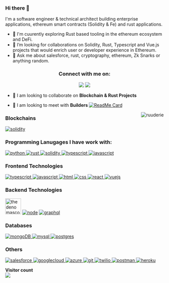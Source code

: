 ### Hi there 👋

I'm a software engineer & technical architect building enterprise applications, ethereum smart contracts (Solidity & Fe) and rust applications.

- 🔭 I'm cuurently exploring Rust based tooling in the ethereum ecosystem and DeFi.
- 👯 I’m looking for collaborations on Solidity, Rust, Typescript and Vue.js projects that would enrich user or developer experience in Ethereum.
- 💬 Ask me about salesforce, rust, cryptography, ethereum, Zk Snarks or anything random.

<h3 align="center">Connect with me on:</h3>
<p align="center">
  <a href="https://www.linkedin.com/in/ruudsalymerie/"><img src="https://img.shields.io/badge/LinkedIn-0077B5?style=for-the-badge&logo=linkedin&logoColor=white"></a>
  <a href="https://twitter.com/ruud_awakening"><img src="https://img.shields.io/badge/Twitter-1DA1F2?style=for-the-badge&logo=twitter&logoColor=white"></a>
</p>

- 👯 I am looking to collaborate on **Blockchain & Rust Projects**

- 🤝 I am looking to meet with **Builders**
[![ReadMe Card](https://github-readme-stats.vercel.app/api?username=ruuderie&show_icons=true&include_all_commits=true&hide_rank=true&bg_color=30,FF5F6D,ffb88c&title_color=fff&text_color=fff&icon_color=fff)](https://github.com/ruuderie/github-readme-stats)

<img src="https://github-readme-stats.vercel.app/api/top-langs/?username=ruuderie&theme=gotham&hide_border=true&layout=compact&langs_count=6" alt="ruuderie" align="right">

<h3 align="left">Blockchains</h3>
<p align="left">
    <a href="https://ethereum.org/en/" target="_blank" rel="noreferrer"> <img src="https://img.shields.io/badge/Ethereum-3C3C3D?style=for-the-badge&logo=Ethereum&logoColor=white" alt="solidity"/> </a>
</p>

<h3 align="left">Programming Lanugages I have work with:</h3>
<p align="left">
   <a href="https://www.python.org" target="_blank" rel="noreferrer"> <img src="https://img.shields.io/badge/Python-FFD43B?style=for-the-badge&logo=python&logoColor=blue" alt="python"/> </a>
    <a href="https://www.rust-lang.org/" target="_blank" rel="noreferrer"> <img src="https://img.shields.io/badge/Rust-000000?style=for-the-badge&logo=rust&logoColor=white" alt="rust"/> </a>
  <a href="https://docs.soliditylang.org/en/latest/" target="_blank" rel="noreferrer"> <img src="https://img.shields.io/badge/Solidity-e6e6e6?style=for-the-badge&logo=solidity&logoColor=black" alt="solidity"/> </a>
  <a href="https://www.typescriptlang.org/" target="_blank" rel="noreferrer"> <img src="https://img.shields.io/badge/TypeScript-007ACC?style=for-the-badge&logo=typescript&logoColor=white" alt="typescript"/> </a>
  <a href="https://developer.mozilla.org/en-US/docs/Web/JavaScript" target="_blank" rel="noreferrer"> <img src="https://img.shields.io/badge/JavaScript-323330?style=for-the-badge&logo=javascript&logoColor=F7DF1E" alt="javascript"/> </a>
 
</p>

<h3 align="left">Frontend Technologies</h3>
<p align="left">
<a href="https://www.typescriptlang.org/" target="_blank" rel="noreferrer"> <img src="https://img.shields.io/badge/TypeScript-007ACC?style=for-the-badge&logo=typescript&logoColor=white" alt="typescript"/> </a>
<a href="https://developer.mozilla.org/en-US/docs/Web/JavaScript" target="_blank" rel="noreferrer"> <img src="https://img.shields.io/badge/JavaScript-323330?style=for-the-badge&logo=javascript&logoColor=F7DF1E" alt="javascript"/> </a>
  <a href="https://www.w3.org/html/" target="_blank" rel="noreferrer"> <img src="https://img.shields.io/badge/HTML5-E34F26?style=for-the-badge&logo=html5&logoColor=white" alt="html"/> </a>
  <a href="https://www.w3schools.com/css/" target="_blank" rel="noreferrer"> <img src="https://img.shields.io/badge/CSS3-1572B6?style=for-the-badge&logo=css3&logoColor=white" alt="css"/> </a>
  <a href="https://reactjs.org/" target="_blank" rel="noreferrer"> <img src="https://img.shields.io/badge/React-20232A?style=for-the-badge&logo=react&logoColor=61DAFB" alt="react"/> </a>
  <a href="https://vuejs.org/" target="_blank" rel="noreferrer"> <img src="https://img.shields.io/badge/Vue.js-35495E?style=for-the-badge&logo=vue.js&logoColor=4FC08D" alt="vuejs"/> </a>
</p>

<h3 align="left">Backend Technologies</h3>
<p align="left">
      <a href="https://www.deno.land/" target="_blank" rel="noreferrer"> <img src="https://deno.land/logo.svg" height="50px" alt="the deno mascot dinosaur standing in the rain"></a>     
        <a href="https://www.nodejs.org/" target="_blank" rel="noreferrer"> <img src="https://img.shields.io/badge/Node.js-43853D?style=for-the-badge&logo=node.js&logoColor=white" alt="node"></a>      
  <a href="https://graphql.org" target="_blank" rel="noreferrer"> <img src="https://img.shields.io/badge/GraphQl-E10098?style=for-the-badge&logo=graphql&logoColor=white" alt="graphql"/> </a>
</p>

<h3 align="left">Databases</h3>
<p align="left">
  <a href="https://www.mongodb.com/" target="_blank" rel="noreferrer"> <img src="https://img.shields.io/badge/MongoDB-4EA94B?style=for-the-badge&logo=mongodb&logoColor=white" alt="mongoDB"/> </a>
  <a href="https://www.mysql.com/" target="_blank" rel="noreferrer"> <img src="https://img.shields.io/badge/MySQL-005C84?style=for-the-badge&logo=mysql&logoColor=white" alt="mysql"/> </a>
  <a href="https://www.postgresql.org" target="_blank" rel="noreferrer"> <img src="https://img.shields.io/badge/PostgreSQL-316192?style=for-the-badge&logo=postgresql&logoColor=white" alt="postgres"/> </a>
</p>


<h3 align="left">Others</h3>
<p align="left">
    <a href="https://salesforce.com/" target="_blank" rel="noreferrer"> <img src="https://img.shields.io/badge/Salesforce-00A1E0?style=for-the-badge&logo=Salesforce&logoColor=white" alt="salesforce"/> </a>
<a href="https://cloud.google.com/" target="_blank" rel="noreferrer"> <img src="https://img.shields.io/badge/Google_Cloud-4285F4?style=for-the-badge&logo=google-cloud&logoColor=white" alt="googlecloud"/> </a>
<a href="https://azure.microsoft.com/" target="_blank" rel="noreferrer"> <img src="https://img.shields.io/badge/Azure_DevOps-0078D7?style=for-the-badge&logo=azure-devops&logoColor=white" alt="azure"/> </a>
  <a href="https://git-scm.com/" target="_blank" rel="noreferrer"> <img src="https://img.shields.io/badge/GIT-E44C30?style=for-the-badge&logo=git&logoColor=white" alt="git"/> </a>
  <a href="https://twilio.com/" target="_blank" rel="noreferrer"> <img src="https://img.shields.io/badge/Twilio-F22F46?style=for-the-badge&logo=Twilio&logoColor=white" alt="twilio"/> </a>
  <a href="https://postman.com" target="_blank" rel="noreferrer"> <img src="https://img.shields.io/badge/Postman-FF6C37?style=for-the-badge&logo=Postman&logoColor=white" alt="postman"/> </a>
  <a href="https://heroku.com" target="_blank" rel="noreferrer"> <img src="https://img.shields.io/badge/Heroku-430098?style=for-the-badge&logo=heroku&logoColor=white" alt="heroku"/> </a>
</p>

<p align="left"> 
  <b>Visitor count</b><br>
  <img src="https://profile-counter.glitch.me/rsalyme/count.svg" />
</p>
